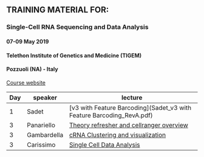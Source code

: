 ## TRAINING MATERIAL FOR: 

### Single-Cell RNA Sequencing and Data Analysis 

#### 07-09 May 2019
#### Telethon Institute of Genetics and Medicine (TIGEM)
#### Pozzuoli (NA) - Italy

[Course website](https://elixir-iib-training.github.io/website/2019/05/07/SingleCell-Pozzuoli.html)

| Day | speaker | lecture  |
|------|-------|-------|
|1  | Sadet | [v3 with Feature Barcoding](Sadet_v3 with Feature Barcoding_RevA.pdf) | 
|3  | Panariello| [Theory refresher and cellranger overview ](Panariello_Theory_refresher_and_cellranger_overview.pdf) | 
|3  | Gambardella |[cRNA Clustering and visualization](Gambardella_scRNA_Clustering_and_Visualization.pdf) | 
|3  | Carissimo | [Single Cell Data Analysis](Carissimo_SC_Analysis.pdf)  | 
